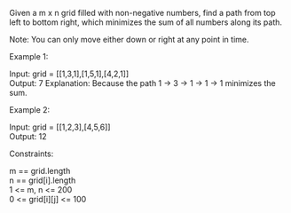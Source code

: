 Given a m x n grid filled with non-negative numbers, find a path from top left to bottom right, which minimizes the sum of all numbers along its path.

Note: You can only move either down or right at any point in time.

 
Example 1:


Input: grid = [[1,3,1],[1,5,1],[4,2,1]]\
Output: 7
Explanation: Because the path 1 → 3 → 1 → 1 → 1 minimizes the sum.

Example 2:

Input: grid = [[1,2,3],[4,5,6]]\
Output: 12
 

Constraints:

m == grid.length\
n == grid[i].length\
1 <= m, n <= 200\
0 <= grid[i][j] <= 100

